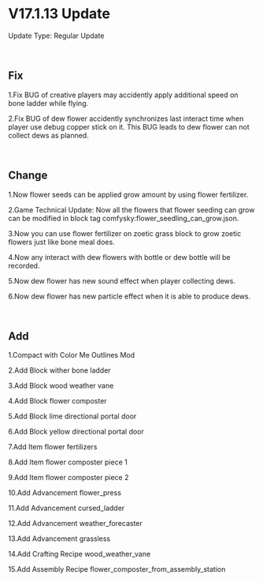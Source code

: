 # V17.1.13 Update

Update Type: Regular Update

​     

## Fix

1.Fix BUG of creative players may accidently apply additional speed on bone ladder while flying.

2.Fix BUG of dew flower accidently synchronizes last interact time when player use debug copper stick on it. This BUG leads to dew flower can not collect dews as planned.

​     

## Change

1.Now flower seeds can be applied grow amount by using flower fertilizer.

2.Game Technical Update: Now all the flowers that flower seeding can grow can be modified in block tag comfysky:flower_seedling_can_grow.json.

3.Now you can use flower fertilizer on zoetic grass block to grow zoetic flowers just like bone meal does.

4.Now any interact with dew flowers with bottle or dew bottle will be recorded.

5.Now dew flower has new sound effect when player collecting dews.

6.Now dew flower has new particle effect when it is able to produce dews.

​     

## Add

1.Compact with Color Me Outlines Mod

2.Add Block wither bone ladder

3.Add Block wood weather vane

4.Add Block flower composter

5.Add Block lime directional portal door

6.Add Block yellow directional portal door

7.Add Item flower fertilizers

8.Add Item flower composter piece 1

9.Add Item flower composter piece 2

10.Add Advancement flower_press

11.Add Advancement cursed_ladder

12.Add Advancement weather_forecaster

13.Add Advancement grassless

14.Add Crafting Recipe wood_weather_vane

15.Add Assembly Recipe flower_composter_from_assembly_station

​     





